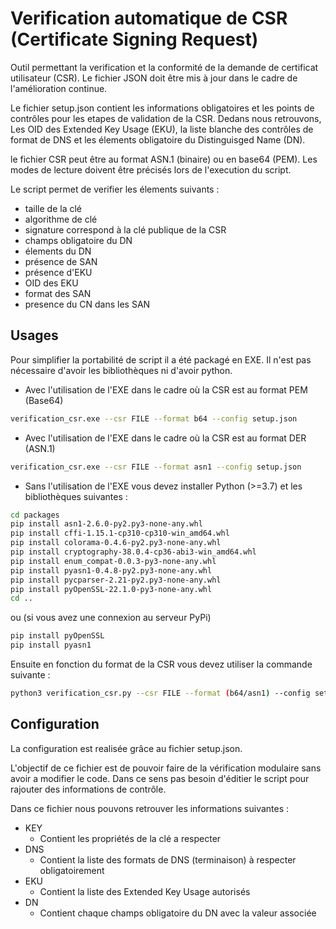 # Verification automatique de CSR (Certificate Signing Request)

Outil permettant la verification et la conformité de la demande de certificat utilisateur (CSR). Le fichier JSON doit être mis à jour dans le cadre de l'amélioration continue.

Le fichier setup.json contient les informations obligatoires et les points de contrôles pour les etapes de validation de la CSR. Dedans nous retrouvons, Les OID des Extended Key Usage (EKU), la liste blanche des contrôles de format de DNS et les élements obligatoire du Distinguisged Name (DN). 

le fichier CSR peut être au format ASN.1 (binaire) ou en base64 (PEM). Les modes de lecture doivent être précisés lors de l'execution du script.

Le script permet de verifier les élements suivants :

- taille de la clé
- algorithme de clé
- signature correspond à la clé publique de la CSR
- champs obligatoire du DN
- élements du DN
- présence de SAN
- présence d'EKU
- OID des EKU
- format des SAN
- presence du CN dans les SAN

## Usages

Pour simplifier la portabilité de script il a été packagé en EXE. Il n'est pas nécessaire d'avoir les bibliothèques ni d'avoir python.

- Avec l'utilisation de l'EXE dans le cadre où la CSR est au format PEM (Base64)
```sh
verification_csr.exe --csr FILE --format b64 --config setup.json
```
- Avec l'utilisation de l'EXE dans le cadre où la CSR est au format DER (ASN.1)
```sh
verification_csr.exe --csr FILE --format asn1 --config setup.json
```

- Sans l'utilisation de l'EXE vous devez installer Python (>=3.7) et les bibliothèques suivantes :
```sh
cd packages
pip install asn1-2.6.0-py2.py3-none-any.whl
pip install cffi-1.15.1-cp310-cp310-win_amd64.whl
pip install colorama-0.4.6-py2.py3-none-any.whl
pip install cryptography-38.0.4-cp36-abi3-win_amd64.whl
pip install enum_compat-0.0.3-py3-none-any.whl
pip install pyasn1-0.4.8-py2.py3-none-any.whl
pip install pycparser-2.21-py2.py3-none-any.whl
pip install pyOpenSSL-22.1.0-py3-none-any.whl
cd ..
```

ou (si vous avez une connexion au serveur PyPi)
```sh
pip install pyOpenSSL
pip install pyasn1
```

Ensuite en fonction du format de la CSR vous devez utiliser la commande suivante : 
```sh
python3 verification_csr.py --csr FILE --format (b64/asn1) --config setup.json
```


## Configuration

La configuration est realisée grâce au fichier setup.json.

L'objectif de ce fichier est de pouvoir faire de la vérification modulaire sans avoir a modifier le code. Dans ce sens pas besoin d'éditier le script pour rajouter des informations de contrôle.

Dans ce fichier nous pouvons retrouver les informations suivantes :

- KEY
	- Contient les propriétés de la clé a respecter
- DNS
	- Contient la liste des formats de DNS (terminaison) à respecter obligatoirement
- EKU
	- Contient la liste des Extended Key Usage autorisés 
- DN 
	- Contient chaque champs obligatoire du DN avec la valeur associée